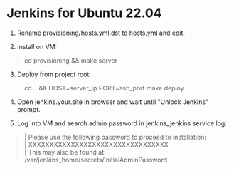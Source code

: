 # Jenkins for Ubuntu 22.04

1. Rename provisioning/hosts.yml.dst to hosts.yml and edit.

2. install on VM:

>cd provisioning && make server

3. Deploy from project root:

>cd .. && HOST=server_ip PORT=ssh_port make deploy

4. Open jenkins.your.site in browser and wait until "Unlock Jenkins" prompt.

5. Log into VM and search admin password in jenkins_jenkins service log:

>| Please use the following password to proceed to installation:\
>| XXXXXXXXXXXXXXXXXXXXXXXXXXXXXXXXX\
>| This may also be found at: /var/jenkins_home/secrets/initialAdminPassword
